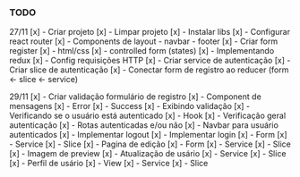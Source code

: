 ### TODO

27/11
[x] - Criar projeto
[x] - Limpar projeto
[x] - Instalar libs
[x] - Configurar react router
[x] - Components de layout - navbar - footer
[x] - Criar form register
[x] - html/css
[x] - controlled form (states)
[x] - Implementando redux
[x] - Config requisições HTTP
[x] - Criar service de autenticação
[x] - Criar slice de autenticação
[x] - Conectar form de registro ao reducer (form <- slice <- service)

29/11
[x] - Criar validação formulário de registro
    [x] - Component de mensagens 
    [x] - Error
    [x] - Success
[x] - Exibindo validação
[x] - Verificando se o usuário está autenticado
    [x] - Hook
    [x] - Verificação geral autenticação
    [x] - Rotas autenticadas e/ou não
[x] - Navbar para usuário autenticados
[x] - Implementar logout
[x] - Implementar login
    [x] - Form
    [x] - Service
    [x] - Slice
[x] - Pagina de edição 
    [x] - Form
    [x] - Service
    [x] - Slice
    [x] - Imagem de preview
[x] - Atualização de usário
    [x] - Service
    [x] - Slice
[x] - Perfil de usário
    [x] - View
    [x] - Service
    [x] - Slice

